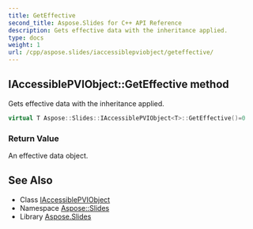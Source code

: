 ```yaml
---
title: GetEffective
second_title: Aspose.Slides for C++ API Reference
description: Gets effective data with the inheritance applied.
type: docs
weight: 1
url: /cpp/aspose.slides/iaccessiblepviobject/geteffective/
---
```

## IAccessiblePVIObject::GetEffective method


Gets effective data with the inheritance applied.

```cpp
virtual T Aspose::Slides::IAccessiblePVIObject<T>::GetEffective()=0
```


### Return Value

An effective data object.

## See Also

* Class [IAccessiblePVIObject](../)
* Namespace [Aspose::Slides](../../)
* Library [Aspose.Slides](../../../)
